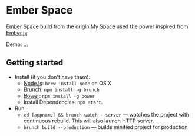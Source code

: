 # Ember Space

Ember Space build from the origin [My Space](https://myspace.com) used the power inspired from [Ember.js](https://emberjs.com)

Demo: [...](http://hearty-brunch-demo.s3-website-ap-southeast-1.amazonaws.com/)

## Getting started
* Install (if you don't have them):
    * [Node.js](http://nodejs.org): `brew install node` on OS X
    * [Brunch](http://brunch.io): `npm install -g brunch`
    * [Bower](http://bower.io): `npm install -g bower`
    * Install Dependencies: `npm start`.
* Run:
    * `cd [appname] && brunch watch --server` — watches the project with continuous rebuild. This will also launch HTTP server.
    * `brunch build --production` — builds minified project for production